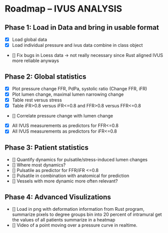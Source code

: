 # Roadmap – IVUS ANALYSIS

## Phase 1: Load in Data and bring in usable format
- [x] Load global data
- [x] Load individual pressure and ivus data combine in class object
- [] Fix bugs in Loess data -> not really necessary since Rust aligned IVUS more reliable anyways

## Phase 2: Global statistics
- [x] Plot pressure change FFR, PdPa, systolic ratio  (Change FFR, iFR)
- [x] Plot lumen change, maximal lumen narrowing change
- [x] Table rest versus stress
- [x] Table iFR>0.8 versus iFR<=0.8 and FFR>0.8 versus FFR<=0.8
- [] Correlate pressure change with lumen change
- [x] All IVUS measurements as predictors for FFR<=0.8
- [x] All IVUS measurements as predictors for iFR<=0.8

## Phase 3: Patient statistics
- [] Quantify dynamics for pulsatile/stress-induced lumen changes
- [] Where most dynamics?
- [] Pulsatile as predictor for FFR/iFR <=0.8
- [] Pulsatile in combination with anatomical for prediction
- [] Vessels with more dynamic more often relevant?

## Phase 4: Advanced Visulizations
- [] Load in png with deformation information from Rust program, summarize pixels to degree groups bin into 20 percent of intramural get the values of all patients summarize in a heatmap
- [] Video of a point moving over a pressure curve in realtime.